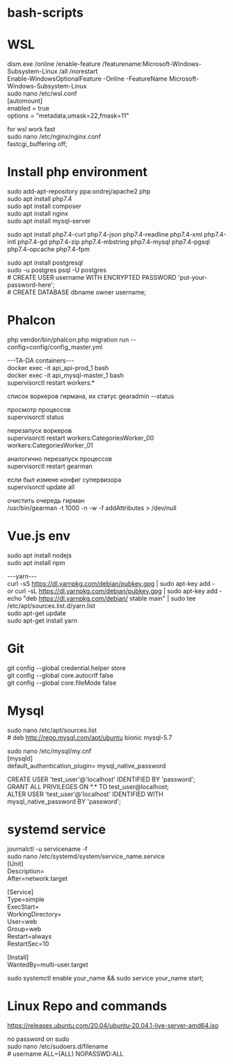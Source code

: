 # bash-scripts
# WSL  
dism.exe /online /enable-feature /featurename:Microsoft-Windows-Subsystem-Linux /all /norestart  
Enable-WindowsOptionalFeature -Online -FeatureName Microsoft-Windows-Subsystem-Linux  
sudo nano /etc/wsl.conf  
[automount]  
enabled = true  
options = "metadata,umask=22,fmask=11"  
  
  for wsl work fast  
sudo nano /etc/nginx/nginx.conf  
fastcgi_buffering off;  
# Install php environment
sudo add-apt-repository ppa:ondrej/apache2 php  
sudo apt install php7.4  
sudo apt install composer  
sudo apt install nginx  
sudo apt install mysql-server   
  
sudo apt install php7.4-curl php7.4-json php7.4-readline php7.4-xml php7.4-intl php7.4-gd php7.4-zip php7.4-mbstring php7.4-mysql php7.4-pgsql php7.4-opcache php7.4-fpm  
  
sudo apt install postgresql  
sudo -u postgres psql -U postgres  
  \# CREATE USER username WITH ENCRYPTED PASSWORD 'put-your-password-here';  
  \# CREATE DATABASE dbname owner username;  
  
# Phalcon  
php vendor/bin/phalcon.php migration run --config=config/config_master.yml  
  
---TA-DA containers---  
docker exec -it api_api-prod_1 bash  
docker exec -it api_mysql-master_1 bash  
supervisorctl restart workers:*  
  
список воркеров гирмана, их статус
gearadmin --status

просмотр процессов  
supervisorctl status  

перезапуск воркеров  
supervisorctl restart workers:CategoriesWorker_00 workers:CategoriesWorker_01  

аналогично перезапуск процессов  
supervisorctl restart gearman  

если был измене конфиг супервизора  
supervisorctl update all  

очистить очередь гирман  
/usr/bin/gearman -t 1000 -n -w -f addAttributes > /dev/null  
  
# Vue.js env  
sudo apt install nodejs  
sudo apt install npm  
  
---yarn---  
curl -sS https://dl.yarnpkg.com/debian/pubkey.gpg | sudo apt-key add -  
or curl -sL https://dl.yarnpkg.com/debian/pubkey.gpg | sudo apt-key add -  
echo "deb https://dl.yarnpkg.com/debian/ stable main" | sudo tee /etc/apt/sources.list.d/yarn.list  
sudo apt-get update  
sudo apt-get install yarn  
  
# Git  
git config --global credential.helper store  
git config --global core.autocrlf false  
git config --global core.fileMode false  
  
# Mysql
sudo nano /etc/apt/sources.list  
 \# deb http://repo.mysql.com/apt/ubuntu bionic mysql-5.7
  
sudo nano /etc/mysql/my.cnf  
[mysqld]  
default_authentication_plugin= mysql_native_password  
  
CREATE USER 'test_user'@'localhost' IDENTIFIED BY 'password';  
GRANT ALL PRIVILEGES ON \*.\* TO test_user@localhost;  
ALTER USER 'test_user'@'localhost' IDENTIFIED WITH mysql_native_password BY 'password';  
  
# systemd service
journalctl -u servicename -f  
sudo nano /etc/systemd/system/service_name.service  
[Unit]  
Description=  
After=network.target  
  
[Service]  
Type=simple  
ExecStart=  
WorkingDirectory=  
User=web  
Group=web  
Restart=always  
RestartSec=10  
  
[Install]  
WantedBy=multi-user.target  
  
sudo systemctl enable your_name && sudo service your_name start;  
# Linux Repo and commands
https://releases.ubuntu.com/20.04/ubuntu-20.04.1-live-server-amd64.iso  
  
no password on sudo  
sudo nano /etc/sudoers.d/filename  
\# username     ALL=(ALL) NOPASSWD:ALL
